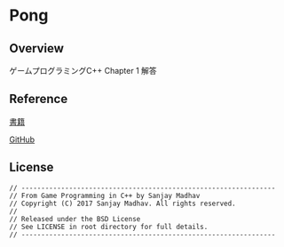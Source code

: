 # Pong

## Overview
ゲームプログラミングC++ Chapter 1 解答

## Reference
[書籍](https://www.amazon.co.jp/%E3%82%B2%E3%83%BC%E3%83%A0%E3%83%97%E3%83%AD%E3%82%B0%E3%83%A9%E3%83%9F%E3%83%B3%E3%82%B0C-Sanjay-Madhav/dp/4798157619)

[GitHub](https://github.com/gameprogcpp/code)

## License
```
// ----------------------------------------------------------------
// From Game Programming in C++ by Sanjay Madhav
// Copyright (C) 2017 Sanjay Madhav. All rights reserved.
// 
// Released under the BSD License
// See LICENSE in root directory for full details.
// ----------------------------------------------------------------
```
